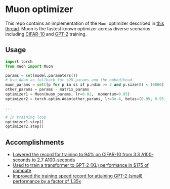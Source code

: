 # Muon optimizer

This repo contains an implementation of the `Muon` optimizer described in [this thread](https://x.com/kellerjordan0/status/1842300916864844014).
Muon is the fastest known optimizer across diverse scenarios including [CIFAR-10](https://github.com/KellerJordan/cifar10-airbench)
and [GPT-2](https://github.com/KellerJordan/modded-nanogpt) training.


## Usage

```python
import torch
from muon import Muon

params = set(model.parameters())
# Use Adam as fallback for <2D params and the embed/head
muon_params = set([p for p in ss if p.ndim >= 2 and p.size(0) < 10000])
other_params = params - matrix_params
optimizer1 = Muon(muon_params, lr=0.02,  momentum=0.95)
optimizer2 = torch.optim.Adam(other_params, lr=3e-4, betas=(0.95, 0.95))

...

# In training loop
optimizer1.step()
optimizer2.step()
```

## Accomplishments

* [Lowered the record for training to 94% on CIFAR-10 from 3.3 A100-seconds to 2.7 A100-seconds](https://github.com/KellerJordan/cifar10-airbench)
* [Used to train a transformer to GPT-2 (XL) performance in $175 of compute](https://x.com/kellerjordan0/status/1850995958697308307)
* [Improved the training speed record for attaining GPT-2 (small) performance by a factor of 1.35x](https://x.com/kellerjordan0/status/1842300916864844014)

